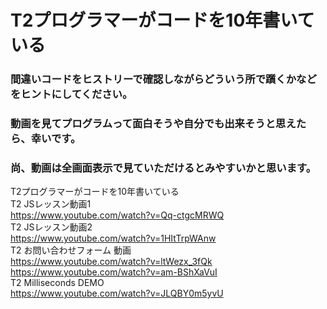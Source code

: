 # T2プログラマーがコードを10年書いている
### 間違いコードをヒストリーで確認しながらどういう所で躓くかなどをヒントにしてください。  
### 動画を見てプログラムって面白そうや自分でも出来そうと思えたら、幸いです。  
### 尚、動画は全画面表示で見ていただけるとみやすいかと思います。
  
T2プログラマーがコードを10年書いている  
T2 JSレッスン動画1  
https://www.youtube.com/watch?v=Qq-ctgcMRWQ  
T2 JSレッスン動画2  
https://www.youtube.com/watch?v=1HItTrpWAnw  
T2 お問い合わせフォーム 動画  
https://www.youtube.com/watch?v=ltWezx_3fQk  
https://www.youtube.com/watch?v=am-BShXaVuI  
T2 Milliseconds DEMO  
https://www.youtube.com/watch?v=JLQBY0m5yvU  